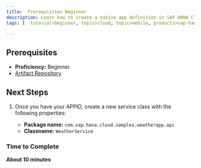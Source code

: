 ```yaml
---
title:  Prerequisites Beginner
description: Learn how to create a native app definition in SAP HANA Cloud Platform mobile service for development and operations
tags: [  tutorial>beginner, topic>cloud, topic>mobile, products>sap-hana-cloud-platform ]

---
```

## Prerequisites  
  - **Proficiency:** Beginner
- [Artifact Repository](http://go.sap.com/developer/tutorials/ci-best-practices-artifacts.html)

## Next Steps





1. Once you have your APPID, create a new service class with the following properties:

    - **Package name:** `com.sap.hana.cloud.samples.weatherapp.api`
    - **Classname:** `WeatherService`

### Time to Complete
**About 10 minutes**


  
